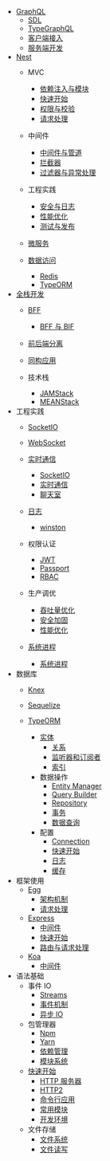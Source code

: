   - [GraphQL](/GraphQL/README.md)
    - [SDL](/GraphQL/SDL.md)
    - [TypeGraphQL](/GraphQL/TypeGraphQL.md)
    - [客户端接入](/GraphQL/客户端接入.md)
    - [服务端开发](/GraphQL/服务端开发.md)
  - [Nest](/Nest/README.md)
    - MVC
      - [依赖注入与模块](/Nest/MVC/依赖注入与模块.md)
      - [快速开始](/Nest/MVC/快速开始.md)
      - [权限与校验](/Nest/MVC/权限与校验.md)
      - [请求处理](/Nest/MVC/请求处理.md)
    - 中间件
      - [中间件与管道](/Nest/中间件/中间件与管道.md)
      - [拦截器](/Nest/中间件/拦截器.md)
      - [过滤器与异常处理](/Nest/中间件/过滤器与异常处理.md)
    - 工程实践
      - [安全与日志](/Nest/工程实践/安全与日志.md)
      - [性能优化](/Nest/工程实践/性能优化.md)
      - [测试与发布](/Nest/工程实践/测试与发布.md)
    - [微服务](/Nest/微服务/README.md)
      
    - [数据访问](/Nest/数据访问/README.md)
      - [Redis](/Nest/数据访问/Redis.md)
      - [TypeORM](/Nest/数据访问/TypeORM.md)
  - [全栈开发](/全栈开发/README.md)
    - [BFF](/全栈开发/BFF/README.md)
      - [BFF 与 BIF](/全栈开发/BFF/BFF%20与%20BIF.md)
    - [前后端分离](/全栈开发/前后端分离/README.md)
      
    - [同构应用](/全栈开发/同构应用/README.md)
      
    - 技术栈
      - [JAMStack](/全栈开发/技术栈/JAMStack.md)
      - [MEANStack](/全栈开发/技术栈/MEANStack.md)
  - 工程实践
    - [SocketIO](/工程实践/SocketIO/README.md)
      
    - [WebSocket](/工程实践/WebSocket/README.md)
      
    - [实时通信](/工程实践/实时通信/README.md)
      - [SocketIO](/工程实践/实时通信/SocketIO.md)
      - [实时通信](/工程实践/实时通信/实时通信.md)
      - [聊天室](/工程实践/实时通信/聊天室.md)
    - [日志](/工程实践/日志/README.md)
      - [winston](/工程实践/日志/winston.md)
    - 权限认证
      - [JWT](/工程实践/权限认证/JWT.md)
      - [Passport](/工程实践/权限认证/Passport.md)
      - [RBAC](/工程实践/权限认证/RBAC.md)
    - 生产调优
      - [吞吐量优化](/工程实践/生产调优/吞吐量优化.md)
      - [安全加固](/工程实践/生产调优/安全加固.md)
      - [性能优化](/工程实践/生产调优/性能优化.md)
    - [系统进程](/工程实践/系统进程/README.md)
      - [系统进程](/工程实践/系统进程/系统进程.md)
  - 数据库
    - [Knex](/数据库/Knex/README.md)
      
    - [Sequelize](/数据库/Sequelize/README.md)
      
    - [TypeORM](/数据库/TypeORM/README.md)
      - [实体](/数据库/TypeORM/实体/README.md)
        - [关系](/数据库/TypeORM/实体/关系.md)
        - [监听器和订阅者](/数据库/TypeORM/实体/监听器和订阅者.md)
        - [索引](/数据库/TypeORM/实体/索引.md)
      - 数据操作
        - [Entity Manager](/数据库/TypeORM/数据操作/Entity%20Manager.md)
        - [Query Builder](/数据库/TypeORM/数据操作/Query%20Builder.md)
        - [Repository](/数据库/TypeORM/数据操作/Repository.md)
        - [事务](/数据库/TypeORM/数据操作/事务.md)
        - [数据查询](/数据库/TypeORM/数据操作/数据查询.md)
      - 配置
        - [Connection](/数据库/TypeORM/配置/Connection.md)
        - [快速开始](/数据库/TypeORM/配置/快速开始.md)
        - [日志](/数据库/TypeORM/配置/日志.md)
        - [缓存](/数据库/TypeORM/配置/缓存.md)
  - 框架使用
    - [Egg](/框架使用/Egg/README.md)
      - [架构机制](/框架使用/Egg/架构机制.md)
      - [请求处理](/框架使用/Egg/请求处理.md)
    - [Express](/框架使用/Express/README.md)
      - [中间件](/框架使用/Express/中间件.md)
      - [快速开始](/框架使用/Express/快速开始.md)
      - [路由与请求处理](/框架使用/Express/路由与请求处理.md)
    - [Koa](/框架使用/Koa/README.md)
      - [中间件](/框架使用/Koa/中间件.md)
  - 语法基础
    - 事件 IO
      - [Streams](/语法基础/事件%20IO/Streams.md)
      - [事件机制](/语法基础/事件%20IO/事件机制.md)
      - [异步 IO](/语法基础/事件%20IO/异步%20IO.md)
    - 包管理器
      - [Npm](/语法基础/包管理器/Npm.md)
      - [Yarn](/语法基础/包管理器/Yarn.md)
      - [依赖管理](/语法基础/包管理器/依赖管理.md)
      - [模块系统](/语法基础/包管理器/模块系统.md)
    - [快速开始](/语法基础/快速开始/README.md)
      - [HTTP 服务器](/语法基础/快速开始/HTTP%20服务器.md)
      - [HTTP2](/语法基础/快速开始/HTTP2.md)
      - [命令行应用](/语法基础/快速开始/命令行应用.md)
      - [常用模块](/语法基础/快速开始/常用模块.md)
      - [开发环境](/语法基础/快速开始/开发环境.md)
    - 文件存储
      - [文件系统](/语法基础/文件存储/文件系统.md)
      - [文件读写](/语法基础/文件存储/文件读写.md)